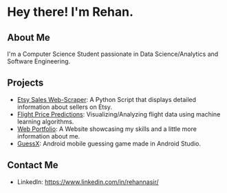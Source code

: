 # Hey there! I'm Rehan.

## About Me

I'm a Computer Science Student passionate in Data Science/Analytics and Software Engineering.

## Projects
- [Etsy Sales Web-Scraper](https://github.com/rehan-nasir/etsy-sales-scraper): A Python Script that displays detailed information about sellers on Etsy.
- [Flight Price Predictions](https://github.com/rehan-nasir/flight-price-predictions): Visualizing/Analyzing flight data using machine learning algorithms.
- [Web Portfolio](https://github.com/rehan-nasir/web-portfolio): A Website showcasing my skills and a little more information about me.
- [GuessX](https://github.com/rehan-nasir/Guess-X): Android mobile guessing game made in Android Studio. 
## Contact Me

- LinkedIn: https://www.linkedin.com/in/rehannasir/
